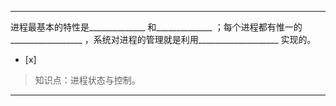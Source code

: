 ---
进程最基本的特性是______________ 和______________ ；每个进程都有惟一的__________________
，系统对进程的管理就是利用____________________ 实现的。
- [x]  

> 知识点：进程状态与控制。

---